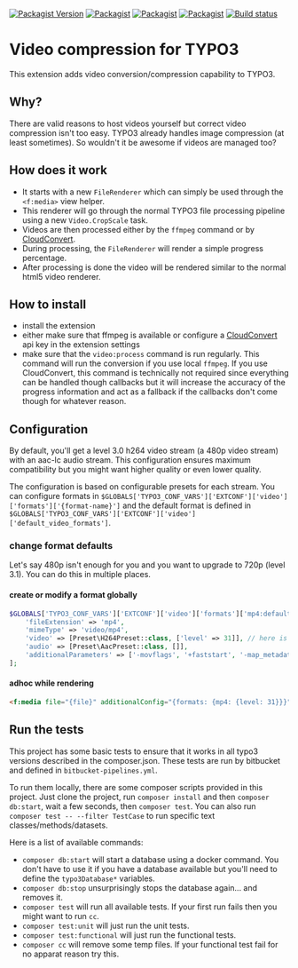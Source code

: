 [![Packagist Version](https://img.shields.io/packagist/v/hn/video.svg)](https://packagist.org/packages/hn/video)
[![Packagist](https://img.shields.io/packagist/l/hn/video.svg)](https://packagist.org/packages/hn/video)
[![Packagist](https://img.shields.io/packagist/dt/hn/video.svg)](https://packagist.org/packages/hn/video)
[![Packagist](https://img.shields.io/packagist/dm/hn/video.svg)](https://packagist.org/packages/hn/video)
[![Build status](https://img.shields.io/bitbucket/pipelines/hauptsachenet/video/master.svg)](https://bitbucket.org/hauptsachenet/video/addon/pipelines/home)

# Video compression for TYPO3

This extension adds video conversion/compression capability to TYPO3.

## Why?

There are valid reasons to host videos yourself but correct video compression isn't too easy.
TYPO3 already handles image compression (at least sometimes). So wouldn't it be awesome if videos are managed too?  

## How does it work

- It starts with a new `FileRenderer` which can simply be used through the `<f:media>` view helper.
- This renderer will go through the normal TYPO3 file processing pipeline using a new `Video.CropScale` task.
- Videos are then processed either by the `ffmpeg` command or by [CloudConvert](https://cloudconvert.com).
- During processing, the `FileRenderer` will render a simple progress percentage.
- After processing is done the video will be rendered similar to the normal html5 video renderer.

## How to install

- install the extension
- either make sure that ffmpeg is available
  or configure a [CloudConvert](https://cloudconvert.com) api key in the extension settings
- make sure that the `video:process` command is run regularly.
  This command will run the conversion if you use local `ffmpeg`.
  If you use CloudConvert, this command is technically not required since everything can be handled though callbacks
  but it will increase the accuracy of the progress information and act as a fallback if the callbacks
  don't come though for whatever reason. 
  
## Configuration

By default, you'll get a level 3.0 h264 video stream (a 480p video stream) with an aac-lc audio stream.
This configuration ensures maximum compatibility but you might want higher quality or even lower quality.

The configuration is based on configurable presets for each stream.
You can configure formats in `$GLOBALS['TYPO3_CONF_VARS']['EXTCONF']['video']['formats']['{format-name}']`
and the default format is defined in `$GLOBALS['TYPO3_CONF_VARS']['EXTCONF']['video']['default_video_formats']`.

### change format defaults

Let's say 480p isn't enough for you and you want to upgrade to 720p (level 3.1).
You can do this in multiple places.

#### create or modify a format globally

```php
$GLOBALS['TYPO3_CONF_VARS']['EXTCONF']['video']['formats']['mp4:default'] = [
    'fileExtension' => 'mp4',
    'mimeType' => 'video/mp4',
    'video' => [Preset\H264Preset::class, ['level' => 31]], // here is the important part
    'audio' => [Preset\AacPreset::class, []],
    'additionalParameters' => ['-movflags', '+faststart', '-map_metadata', '-1', '-f', 'mp4'],
];
```

#### adhoc while rendering

```html
<f:media file="{file}" additionalConfig="{formats: {mp4: {level: 31}}}" />
```

## Run the tests

This project has some basic tests to ensure that it works in all typo3 versions described in the composer.json.
These tests are run by bitbucket and defined in `bitbucket-pipelines.yml`.

To run them locally, there are some composer scripts provided in this project.
Just clone the project, run `composer install` and then `composer db:start`, wait a few seconds, then `composer test`.
You can also run `composer test -- --filter TestCase` to run specific text classes/methods/datasets.

Here is a list of available commands:

- `composer db:start` will start a database using a docker command.
  You don't have to use it if you have a database available but you'll need to define the `typo3Database*` variables.
- `composer db:stop` unsurprisingly stops the database again... and removes it.
- `composer test` will run all available tests. If your first run fails then you might want to run `cc`.
- `composer test:unit` will just run the unit tests.
- `composer test:functional` will just run the functional tests.
- `composer cc` will remove some temp files. If your functional test fail for no apparat reason try this.
